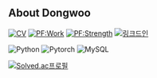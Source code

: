 ## About Dongwoo
   
[![CV](https://img.shields.io/badge/CV-100000?style=for-the-badge&logo=github&logoColor=white)](https://github.com/ddooom/ddooom/blob/main/CV%20%EA%B9%80%EB%8F%99%EC%9A%B0.pdf)
[![PF:Work](https://img.shields.io/badge/PORTFOLIO:Work_Experience-100000?style=for-the-badge&logo=github&logoColor=white)](https://github.com/ddooom/ddooom/blob/main/%EA%B2%BD%EB%A0%A5%20%ED%8F%AC%ED%8A%B8%ED%8F%B4%EB%A6%AC%EC%98%A4.pdf)
[![PF:Strength](https://img.shields.io/badge/PORTFOLIO:Strengths-100000?style=for-the-badge&logo=github&logoColor=white)](https://github.com/ddooom/ddooom/blob/main/%ED%8F%AC%ED%8A%B8%ED%8F%B4%EB%A6%AC%EC%98%A4%20(ver.%20210708).pdf)
[![링크드인](https://img.shields.io/badge/LinkedIn-0077B5?style=for-the-badge&logo=linkedin&logoColor=white)](https://www.linkedin.com/in/%EB%8F%99%EC%9A%B0-%EA%B9%80-680a12229/)

![Python](https://img.shields.io/badge/Python-3776AB?style=flat-square&logo=Python&logoColor=white)
![Pytorch](https://img.shields.io/badge/Pytorch-EE4C2C?style=flat-square&logo=Pytorch&logoColor=white)
![MySQL](https://img.shields.io/badge/MySQL-4479A1?style=flat-square&logo=MySQL&logoColor=white)

[![Solved.ac프로필](http://mazassumnida.wtf/api/mini/generate_badge?boj=mrkim882)](https://solved.ac/mrkim882)

<!--
# badge format
<img src="https://img.shields.io/badge/아이콘이름-아이콘코드?style=flat-square&logo=아이콘이름&logoColor=white"/></a>

아이콘코드 : https://simpleicons.org/


# Table format
<table>
<tr>
<td width="493x" height="170px">
   

</td>
</tr>
<table>

# Git 통계
[![Anurag's GitHub stats](https://github-readme-stats.vercel.app/api?username=ddooom)](https://github.com/anuraghazra/github-readme-stats)

**ddooom/ddooom** is a ✨ _special_ ✨ repository because its `README.md` (this file) appears on your GitHub profile.

Here are some ideas to get you started:

- 🔭 I’m currently working on ...
- 🌱 I’m currently learning ...
- 👯 I’m looking to collaborate on ...
- 🤔 I’m looking for help with ...
- 💬 Ask me about ...
- 📫 How to reach me: ...
- 😄 Pronouns: ...
- ⚡ Fun fact: ...
-->
